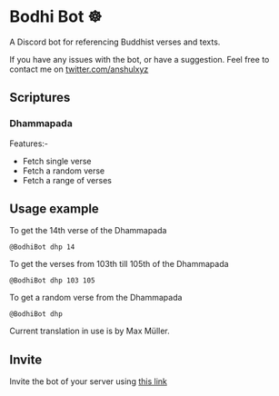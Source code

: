 # Bodhi Bot ☸️

A Discord bot for referencing Buddhist verses and texts.

If you have any issues with the bot, or have a suggestion. Feel free to contact
me on [twitter.com/anshulxyz](https://twitter.com/anshulxyz)

## Scriptures

### Dhammapada

Features:-

- Fetch single verse
- Fetch a random verse
- Fetch a range of verses

## Usage example

To get the 14th verse of the Dhammapada

    @BodhiBot dhp 14

To get the verses from 103th till 105th of the Dhammapada

    @BodhiBot dhp 103 105

To get a random verse from the Dhammapada

    @BodhiBot dhp

Current translation in use is by Max Müller.

## Invite

Invite the bot of your server using [this link](https://discord.com/api/oauth2/authorize?client_id=828781402681507860&permissions=277025392640&scope=bot%20applications.commands)

